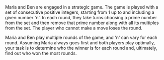 Maria and Ben are engaged in a strategic game. The game is played with a set of consecutive positive integers, starting from 1 up to and including a given number 'n'. In each round, they take turns choosing a prime number from the set and then remove that prime number along with all its multiples from the set. The player who cannot make a move loses the round.

Maria and Ben play multiple rounds of the game, and 'n' can vary for each round. Assuming Maria always goes first and both players play optimally, your task is to determine who the winner is for each round and, ultimately, find out who won the most rounds.
